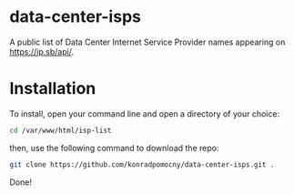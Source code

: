 # data-center-isps
A public list of Data Center Internet Service Provider names appearing on https://ip.sb/api/.

# Installation
To install, open your command line and open a directory of your choice:
```sh
cd /var/www/html/isp-list
```
then, use the following command to download the repo:
```sh
git clone https://github.com/konradpomocny/data-center-isps.git .
```
Done!
